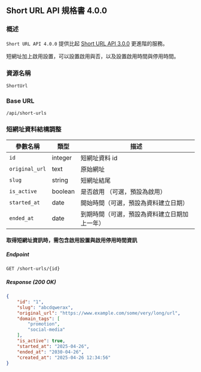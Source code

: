 ## Short URL API 規格書 4.0.0

### 概述

`Short URL API 4.0.0` 提供比起 [Short URL API 3.0.0](short-url-3.0.0.md) 更進階的服務。

短網址加上啟用設置，可以設置啟用與否，以及設置啟用時間與停用時間。

### 資源名稱

`ShortUrl`

### Base URL

```
/api/short-urls
```

### 短網址資料結構調整

| 參數名稱           | 類型      | 描述                     |
|----------------|---------|------------------------|
| `id`           | integer | 短網址資料 id               |
| `original_url` | text    | 原始網址                   |
| `slug`         | string  | 短網址結尾                  |
| `is_active`    | boolean | 是否啟用 （可選，預設為啟用）        |
| `started_at`   | date    | 開始時間（可選，預設為資料建立日期）     |
| `ended_at`     | date    | 到期時間（可選，預設為資料建立日期加上一年） |

#### 取得短網址資訊時，需包含啟用設置與啟用停用時間資訊

##### Endpoint

```
GET /short-urls/{id}
```

##### Response (200 OK)

```json
{
    "id": "1",
    "slug": "abcdqwerax",
    "original_url": "https://www.example.com/some/very/long/url",
    "domain_tags": [
        "promotion",
        "social-media"
    ],
    "is_active": true,
    "started_at": "2025-04-26",
    "ended_at": "2030-04-26",
    "created_at": "2025-04-26 12:34:56"
}
```
